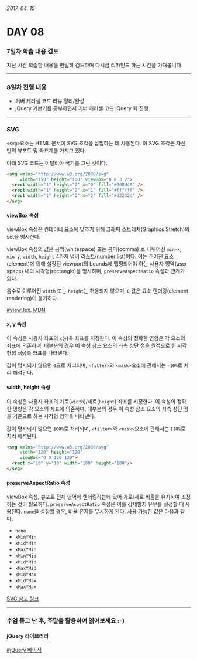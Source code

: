 ###### 2017. 04. 15

# DAY 08

### 7일차 학습 내용 검토

지난 시간 학습한 내용을 면밀히 검토하며 다시금 리마인드 하는 시간을 가져봅니다.

---

### 8일차 진행 내용

- 커버 캐러셀 코드 리뷰 정리/완성
- jQuery 기본기를 공부하면서 커버 캐러셀 코드 jQuery 화 진행

---

### SVG

`<svg>`요소는 HTML 문서에 SVG 조각을 삽입하는 데 사용된다. 이 SVG 조각은 자신 만의 뷰포트 및 좌표계를 가지고 있다.

아래 SVG 코드는 이탈리아 국기를 그린 것이다.

```html
<svg xmlns="http://www.w3.org/2000/svg"
     width="150" height="100" viewBox="0 0 3 2">
  <rect width="1" height="2" x="0" fill="#008d46" />
  <rect width="1" height="2" x="1" fill="#ffffff" />
  <rect width="1" height="2" x="2" fill="#d2232c" />
</svg>
```

#### viewBox 속성

viewBox 속성은 컨테이너 요소에 맞추기 위해 그래픽 스트레치(Graphics Stretch)의 set을 명시한다.

viewBox 속성의 값은 공백(whitespace) 또는 콤마(comma) 로 나뉘어진 `min-x`, `min-y`, `width`, `height` 4가지 넘버 리스트(number list)이다.
이는 주어진 요소(element)에 의해 설정된 viewport의 bounds에 맵핑되어야 하는 사용자 영역(user space) 내의 사각형(rectangle)을 명시하며, `preserveAspectRatio` 속성과 관계가 있다.

음수로 이루어진 `width` 또는 `height`는 허용되지 않으며, `0` 값은 요소 렌더링(element rendering)이 불가하다.

[#viewBox, MDN](https://developer.mozilla.org/ko/docs/Web/SVG/Attribute/viewBox)

#### x, y 속성

이 속성은 사용자 좌표의 `x`(`y`)축 좌표를 지정한다. 이 속성의 정확한 영향은 각 요소의 좌표에 의존하며,
대부분의 경우 이 속성 참조 요소의 좌측 상단 점을 원점으로 한 사각형의 `x`(`y`)축 좌표를 나타낸다.

값이 명시되지 않으면 `0`으로 처리되며, `<filter>`와 `<mask>`요소에 관해서는 `-10%`로 처리 해석된다.

#### width, height 속성

이 속성은 사용자 좌표의 가로(`width`)/세로(`height`) 좌표를 지정한다. 이 속성의 정확한 영향은 각 요소의 좌표에 의존하며,
대부분의 경우 이 속성 참조 요소의 좌측 상단 점을 기준으로 하는 사각형 영역을 나타낸다.

값이 명시되지 않으면 `100%`로 처리되며, `<filter>`와 `<mask>`요소에 관해서는 `110%`로 처리 해석된다.

```html
<svg xmlns="http://www.w3.org/2000/svg"
     width="120" height="120"
     viewBox="0 0 120 120">
  <rect x="10" y="10" width="100" height="100"/>
</svg>
```

#### preserveAspectRatio 속성

viewBox 속성, 뷰포트 전체 영역에 렌더링하는데 있어 가로/세로 비율을 유지하여 조정하는 것이 필요하다.
`preserveAspectRatio` 속성은 이를 강제할지 유무를 설정할 때 사용된다. `none`을 설정할 경우, 비율 유지를 무시하게 된다.
사용 가능한 값은 다음과 같다.

- `none`
- `xMinYMin`
- `xMidYMin`
- `xMaxYMin`
- `xMinYMid`
- `xMidYMid`
- `xMaxYMid`
- `xMinYMax`
- `xMidYMax`
- `xMaxYMax`

[SVG 참고 링크](http://hmmim.tistory.com/category/HTML5/SVG)

---

### 수업 듣고 난 후, 주말을 활용하여 읽어보세요 :-)

#### jQuery 라이브러리

[#jQuery 베이직](http://poiemaweb.com/jquery-basics)

